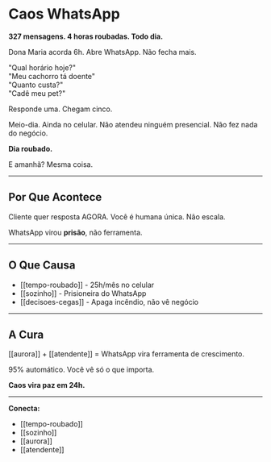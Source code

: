 # Caos WhatsApp

**327 mensagens. 4 horas roubadas. Todo dia.**

Dona Maria acorda 6h. Abre WhatsApp. Não fecha mais.

"Qual horário hoje?"  
"Meu cachorro tá doente"  
"Quanto custa?"  
"Cadê meu pet?"

Responde uma. Chegam cinco.

Meio-dia. Ainda no celular. Não atendeu ninguém presencial. Não fez nada do negócio.

**Dia roubado.**

E amanhã? Mesma coisa.

---

## Por Que Acontece

Cliente quer resposta AGORA. Você é humana única. Não escala.

WhatsApp virou **prisão**, não ferramenta.

---

## O Que Causa

- [[tempo-roubado]] - 25h/mês no celular
- [[sozinho]] - Prisioneira do WhatsApp
- [[decisoes-cegas]] - Apaga incêndio, não vê negócio

---

## A Cura

[[aurora]] + [[atendente]] = WhatsApp vira ferramenta de crescimento.

95% automático. Você vê só o que importa.

**Caos vira paz em 24h.**

---

**Conecta:**
- [[tempo-roubado]]
- [[sozinho]]
- [[aurora]]
- [[atendente]]
